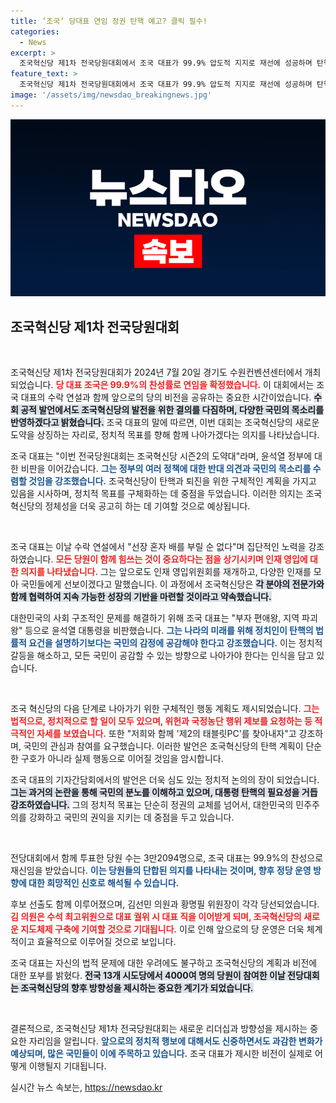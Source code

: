 ```yaml
---
title: ‘조국’ 당대표 연임 정권 탄핵 예고? 클릭 필수!
categories:
  - News
excerpt: >
  조국혁신당 제1차 전국당원대회에서 조국 대표가 99.9% 압도적 지지로 재선에 성공하며 탄핵 추진을 강력히 다짐했습니다. 그는 민생 선진국을 위해 강력히 싸우겠다고 밝혔습니다.
feature_text: >
  조국혁신당 제1차 전국당원대회에서 조국 대표가 99.9% 압도적 지지로 재선에 성공하며 탄핵 추진을 강력히 다짐했습니다. 그는 민생 선진국을 위해 강력히 싸우겠다고 밝혔습니다.
image: '/assets/img/newsdao_breakingnews.jpg'
---
```


<p><img src="/assets/img/newsdao_breakingnews.jpg" alt="implanttips 속보" /></p>

<h2 data-ke-size="size26">조국혁신당 제1차 전국당원대회</h2>

<p data-ke-size="size16">&nbsp;</p>

<p>조국혁신당 제1차 전국당원대회가 2024년 7월 20일 경기도 수원컨벤션센터에서 개최되었습니다. <b><span style="color: #ee2323;">당 대표 조국은 99.9%의 찬성률로 연임을 확정했습니다.</span></b> 이 대회에서는 조국 대표의 수락 연설과 함께 앞으로의 당의 비전을 공유하는 중요한 시간이었습니다. <b><span style="background-color: #21538527;">수회 공적 발언에서도 조국혁신당의 발전을 위한 결의를 다짐하며, 다양한 국민의 목소리를 반영하겠다고 밝혔습니다.</span></b> 조국 대표의 말에 따르면, 이번 대회는 조국혁신당의 새로운 도약을 상징하는 자리로, 정치적 목표를 향해 함께 나아가겠다는 의지를 나타났습니다.</p>

<p>조국 대표는 "이번 전국당원대회는 조국혁신당 시즌2의 도약대"라며, 윤석열 정부에 대한 비판을 이어갔습니다. <b><span style="color: #1a5490;">그는 정부의 여러 정책에 대한 반대 의견과 국민의 목소리를 수렴할 것임을 강조했습니다.</span></b> 조국혁신당이 탄핵과 퇴진을 위한 구체적인 계획을 가지고 있음을 시사하며, 정치적 목표를 구체화하는 데 중점을 두었습니다. 이러한 의지는 조국 혁신당의 정체성을 더욱 공고히 하는 데 기여할 것으로 예상됩니다.</p>

<p data-ke-size="size16">&nbsp;</p>

<p>조국 대표는 이날 수락 연설에서 "선장 혼자 배를 부릴 순 없다"며 집단적인 노력을 강조하였습니다. <b><span style="color: #ee2323;">모든 당원이 함께 힘쓰는 것이 중요하다는 점을 상기시키며 인재 영입에 대한 의지를 나타냈습니다.</span></b> 그는 앞으로도 인재 영입위원회를 재개하고, 다양한 인재를 모아 국민들에게 선보이겠다고 말했습니다. 이 과정에서 조국혁신당은 <b><span style="background-color: #21538527;">각 분야의 전문가와 함께 협력하여 지속 가능한 성장의 기반을 마련할 것이라고 약속했습니다.</span></b> </p>

<p>대한민국의 사회 구조적인 문제를 해결하기 위해 조국 대표는 "부자 편애왕, 지역 파괴왕" 등으로 윤석열 대통령을 비판했습니다. <b><span style="color: #1a5490;">그는 나라의 미래를 위해 정치인이 탄핵의 법률적 요건을 설명하기보다는 국민의 감정에 공감해야 한다고 강조했습니다.</span></b> 이는 정치적 갈등을 해소하고, 모든 국민이 공감할 수 있는 방향으로 나아가야 한다는 인식을 담고 있습니다.</p>

<p data-ke-size="size16">&nbsp;</p>

<p>조국 혁신당의 다음 단계로 나아가기 위한 구체적인 행동 계획도 제시되었습니다. <b><span style="color: #ee2323;">그는 법적으로, 정치적으로 할 일이 모두 있으며, 위헌과 국정농단 행위 제보를 요청하는 등 적극적인 자세를 보였습니다.</span></b> 또한 "저희와 함께 '제2의 태블릿PC'를 찾아내자"고 강조하며, 국민의 관심과 참여를 요구했습니다. 이러한 발언은 조국혁신당의 탄핵 계획이 단순한 구호가 아니라 실제 행동으로 이어질 것임을 암시합니다.</p>

<p>조국 대표의 기자간담회에서의 발언은 더욱 심도 있는 정치적 논의의 장이 되었습니다. <b><span style="background-color: #21538527;">그는 과거의 논란을 통해 국민의 분노를 이해하고 있으며, 대통령 탄핵의 필요성을 거듭 강조하였습니다.</span></b> 그의 정치적 목표는 단순히 정권의 교체를 넘어서, 대한민국의 민주주의를 강화하고 국민의 권익을 지키는 데 중점을 두고 있습니다. </p>

<p data-ke-size="size16">&nbsp;</p>

<p>전당대회에서 함께 투표한 당원 수는 3만2094명으로, 조국 대표는 99.9%의 찬성으로 재신임을 받았습니다. <b><span style="color: #1a5490;">이는 당원들의 단합된 의지를 나타내는 것이며, 향후 정당 운영 방향에 대한 희망적인 신호로 해석될 수 있습니다.</span></b> </p>

<p>후보 선출도 함께 이루어졌으며, 김선민 의원과 황명필 위원장이 각각 당선되었습니다. <b><span style="color: #ee2323;">김 의원은 수석 최고위원으로 대표 궐위 시 대표 직을 이어받게 되며, 조국혁신당의 새로운 지도체제 구축에 기여할 것으로 기대됩니다.</span></b> 이로 인해 앞으로의 당 운영은 더욱 체계적이고 효율적으로 이루어질 것으로 보입니다.</p>

<p>조국 대표는 자신의 법적 문제에 대한 우려에도 불구하고 조국혁신당의 계획과 비전에 대한 포부를 밝혔다. <b><span style="background-color: #21538527;">전국 13개 시도당에서 4000여 명의 당원이 참여한 이날 전당대회는 조국혁신당의 향후 방향성을 제시하는 중요한 계기가 되었습니다.</span></b> </p>

<p data-ke-size="size16">&nbsp;</p>

<p>결론적으로, 조국혁신당 제1차 전국당원대회는 새로운 리더십과 방향성을 제시하는 중요한 자리임을 알립니다. <b><span style="color: #1a5490;">앞으로의 정치적 행보에 대해서도 신중하면서도 과감한 변화가 예상되며, 많은 국민들이 이에 주목하고 있습니다.</span></b> 조국 대표가 제시한 비전이 실제로 어떻게 이행될지 기대됩니다.</p>
실시간 뉴스 속보는, <a href="https://newsdao.kr" rel="dofollow">https://newsdao.kr</a>


